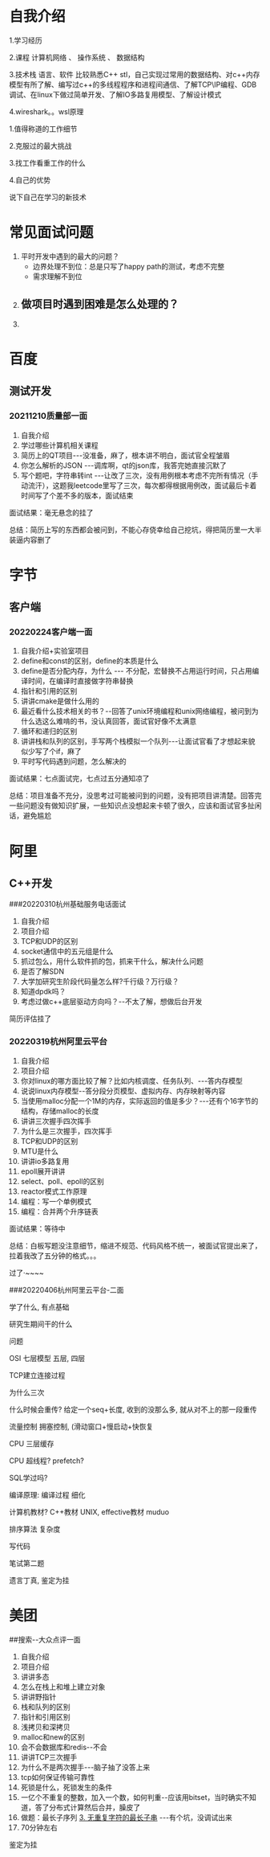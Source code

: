 # 自我介绍

1.学习经历

2.课程 计算机网络 、 操作系统 、 数据结构

3.技术栈   语言、软件  比较熟悉C++ stl，自己实现过常用的数据结构、对c++内存模型有所了解、编写过c++的多线程程序和进程间通信、了解TCP\IP编程、GDB调试、在linux下做过简单开发、了解IO多路复用模型、了解设计模式

4.wireshark。。wsl原理

1.值得称道的工作细节

2.克服过的最大挑战

3.找工作看重工作的什么

4.自己的优势



说下自己在学习的新技术

# 常见面试问题

1. 平时开发中遇到的最大的问题？
   - 边界处理不到位：总是只写了happy path的测试，考虑不完整
   - 需求理解不到位
2. 做项目时遇到困难是怎么处理的？
   - 
3. 

# 百度

## 测试开发

### 20211210质量部一面

1. 自我介绍
2. 学过哪些计算机相关课程
3. 简历上的QT项目---没准备，麻了，根本讲不明白，面试官全程皱眉
4. 你怎么解析的JSON  ---调库啊，qt的json库，我答完她直接沉默了
5. 写个题吧，字符串转int ---让改了三次，没有用例根本考虑不完所有情况（手动流汗），这题我leetcode里写了三次，每次都得根据用例改，面试最后卡着时间写了个差不多的版本，面试结束



面试结果：毫无悬念的挂了

总结：简历上写的东西都会被问到，不能心存侥幸给自己挖坑，得把简历里一大半装逼内容删了

# 字节

## 客户端

### 20220224客户端一面

1. 自我介绍+实验室项目
2. define和const的区别，define的本质是什么
3. define是否分配内存，为什么 ---  不分配，宏替换不占用运行时间，只占用编译时间，在编译时直接做字符串替换
4. 指针和引用的区别
5. 讲讲cmake是做什么用的
6. 最近看什么技术相关的书？--回答了unix环境编程和unix网络编程，被问到为什么选这么难啃的书，没认真回答，面试官好像不太满意
7. 循环和递归的区别
8. 讲讲栈和队列的区别，手写两个栈模拟一个队列---让面试官看了才想起来貌似少写了个if，麻了
9. 平时写代码遇到问题，怎么解决的



面试结果：七点面试完，七点过五分通知凉了

总结：项目准备不充分，没思考过可能被问到的问题，没有把项目讲清楚。回答完一些问题没有做知识扩展，一些知识点没想起来卡顿了很久，应该和面试官多扯闲话，避免尴尬



# 阿里

## C++开发

###20220310杭州基础服务电话面试

1. 自我介绍
2. 项目介绍
3. TCP和UDP的区别
4. socket通信中的五元组是什么
5. 抓过包么，用什么软件抓的包，抓来干什么，解决什么问题
6. 是否了解SDN
7. 大学加研究生阶段代码量怎么样?千行级？万行级？
8. 知道dpdk吗？
9. 考虑过做c++底层驱动方向吗？--不太了解，想做后台开发

简历评估挂了

### 20220319杭州阿里云平台

1. 自我介绍
2. 项目介绍
3. 你对linux的哪方面比较了解？比如内核调度、任务队列、---答内存模型
4. 说说linux内存模型--答分段分页模型、虚拟内存、内存映射等内容
5. 当使用malloc分配一个1M的内存，实际返回的值是多少？---还有个16字节的结构，存储malloc的长度
6. 讲讲三次握手四次挥手
7. 为什么是三次握手，四次挥手
8. TCP和UDP的区别
9. MTU是什么
10. 讲讲io多路复用
11. epoll展开讲讲
12. select、poll、epoll的区别
13. reactor模式工作原理
14. 编程：写一个单例模式
15. 编程：合并两个升序链表

面试结果：等待中

总结：白板写题没注意细节，缩进不规范、代码风格不统一，被面试官提出来了，拉着我改了五分钟的格式。。。

过了·~~~~

###20220406杭州阿里云平台-二面

学了什么, 有点基础

研究生期间干的什么

问题

OSI 七层模型  五层, 四层

TCP建立连接过程 

为什么三次

什么时候会重传? 给定一个seq+长度, 收到的没那么多, 就从对不上的那一段重传

流量控制 拥塞控制, (滑动窗口+慢启动+快恢复

CPU 三层缓存

CPU 超线程? prefetch? 

SQL学过吗? 

编译原理: 编译过程 细化  

计算机教材?  C++教材 UNIX, effective教材 muduo 

排序算法 复杂度 

写代码

笔试第二题

遗言丁真, 鉴定为挂

# 美团

##搜索--大众点评一面

1. 自我介绍
2. 项目介绍
3. 讲讲多态
4. 怎么在栈上和堆上建立对象
5. 讲讲野指针
6. 栈和队列的区别
7. 指针和引用区别
8. 浅拷贝和深拷贝
9. malloc和new的区别
10. 会不会数据库和redis--不会
11. 讲讲TCP三次握手
12. 为什么不是两次握手---脑子抽了没答上来
13. tcp如何保证传输可靠性
14. 死锁是什么，死锁发生的条件
15. 一亿个不重复的整数，加入一个数，如何判重--应该用bitset，当时确实不知道，答了分布式计算然后合并，臊皮了
16. 做题：最长子序列 [3. 无重复字符的最长子串](https://leetcode-cn.com/problems/longest-substring-without-repeating-characters/)   ---有个坑，没调试出来
17. 70分钟左右

 鉴定为挂




